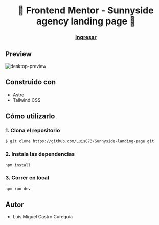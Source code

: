 <h1 align="center">👋 Frontend Mentor - Sunnyside agency landing page 🚀</h1>

<div align="center">
  <h3>
    <a href="https://luisc73.github.io/Sunnyside-landing-page/">
      Ingresar
    </a>
  </h3>
</div>

## Preview

![desktop-preview](https://github.com/user-attachments/assets/d427e723-a981-4da7-92bf-8461eceb743a)

## Construido con

- Astro
- Tailwind CSS

## Cómo utilizarlo

### 1. Clona el repositorio

```bash
$ git clone https://github.com/LuisC73/Sunnyside-landing-page.git
```

### 2. Instala las dependencias

```bash
npm install
```

### 3. Correr en local

```bash
npm run dev
```

## Autor

- Luis Miguel Castro Curequia